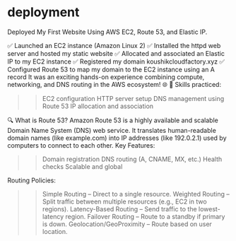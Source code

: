 # deployment
 Deployed My First Website Using AWS EC2, Route 53, and Elastic IP.
 
 ✅ Launched an EC2 instance (Amazon Linux 2)
 ✅ Installed the httpd web server and hosted my static website
 ✅ Allocated and associated an Elastic IP to my EC2 instance
 ✅ Registered my domain koushikcloudfactory.xyz
 ✅ Configured Route 53 to map my domain to the EC2 instance using an A record
It was an exciting hands-on experience combining compute, networking, and DNS routing in the AWS ecosystem! 🌐
📌 Skills practiced:
>>EC2 configuration
>>HTTP server setup
>>DNS management using Route 53
>>IP allocation and association

🔍 What is Route 53?
Amazon Route 53 is a highly available and scalable Domain Name System (DNS) web service. It translates human-readable domain names (like example.com) into IP addresses (like 192.0.2.1) used by computers to connect to each other.
Key Features:
>>Domain registration
>>DNS routing (A, CNAME, MX, etc.)
>>Health checks
>>Scalable and global

Routing Policies:
>>Simple Routing – Direct to a single resource.
>>Weighted Routing – Split traffic between multiple resources (e.g., EC2 in two regions).
>>Latency-Based Routing – Send traffic to the lowest-latency region.
>>Failover Routing – Route to a standby if primary is down.
>>Geolocation/GeoProximity – Route based on user location.
